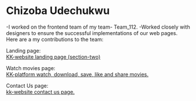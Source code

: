 <h1>Chizoba Udechukwu</h1>

-I worked on the frontend team of my team- Team_112.
-Worked closely with designers to ensure the successful implementations of our web pages.
Here are a my contributions to the team:

  Landing page:<br>
   <a href="https://github.com/zuri-training/kk-website/issues/21#issue-1323450274">KK-website landing page (section-two)</a>
   
  Watch movies page:<br>
   <a href="https://github.com/zuri-training/kk-platform/issues/23#issue-1333675273">KK-platform watch, download, save, like and share movies.</a>
   
 Contact Us page:<br>
   <a href="https://github.com/zuri-training/kk-website/issues/18#issue-1323449177">kk-website contact us page.</a>
